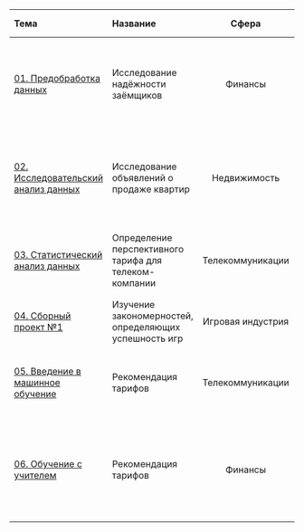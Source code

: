 | Тема | Название             | Сфера | Краткое описание   | Навыки/стек |
|:-----|:---------------------|:-----:|:-------------------|:-----------:|
| [01. Предобработка данных](https://github.com/LeonidStarykh/Yandex.Practicum_projects/tree/main/01.%20Предобработка%20данных) | Исследование надёжности заёмщиков | Финансы | По имеющейся статистике платёжеспособности клиентов нужно разобраться какие из признаков влияют на факт погашения кредита в срок | `python` `pandas` `pymystem3` |
| [02. Исследовательский анализ данных](https://github.com/LeonidStarykh/Yandex.Practicum_projects/tree/main/02.%20Исследовательский%20анализ) | Исследование объявлений о продаже квартир | Недвижимость | С помощью объявлений о продаже квартир за несколько лет необходимо выявить предложения с аномальной стоимостью | `python` `pandas` `matplotlib` `numpy` |
| [03. Статистический анализ данных](https://github.com/LeonidStarykh/Yandex.Practicum/tree/main/03.%20Статистический%20анализ%20данных) | Определение перспективного тарифа для телеком-компании | Телекоммуникации | По выборке клиентов проанализировать их поведение и сделать вывод - какой тариф лучше | `python` `pandas` `matplotlib` `numpy` `math` `scipy` |
| [04. Сборный проект №1](https://github.com/LeonidStarykh/Yandex.Practicum/tree/main/04.%20Сборный%20проект%20№1) | Изучение закономерностей, определяющих успешность игр | Игровая индустрия | Выявление закономерностей, определяющих успешность игры | `python` `pandas` `matplotlib` `numpy` `math` `scipy` |
| [05. Введение в машинное обучение](https://github.com/LeonidStarykh/Yandex.Practicum/tree/main/05.%20Введение%20в%20машинное%20обучение) | Рекомендация тарифов | Телекоммуникации | Построение модели для задачи классификации, которая подбирает подходящий тариф для клиента | `python` `pandas` `scikit-learn` `numpy` |
| [06. Обучение с учителем](https://github.com/LeonidStarykh/Yandex.Practicum/tree/main/06.%20Обучение%20с%20учителем) | Рекомендация тарифов | Финансы | Построение модели, предсказывающей уход клиента из банка | `python` `pandas` `scikit-learn` `numpy` `matplotlib` `Upsampling` `Downsampling` `One-Hot Encoding` `Ordinal Encoding` |